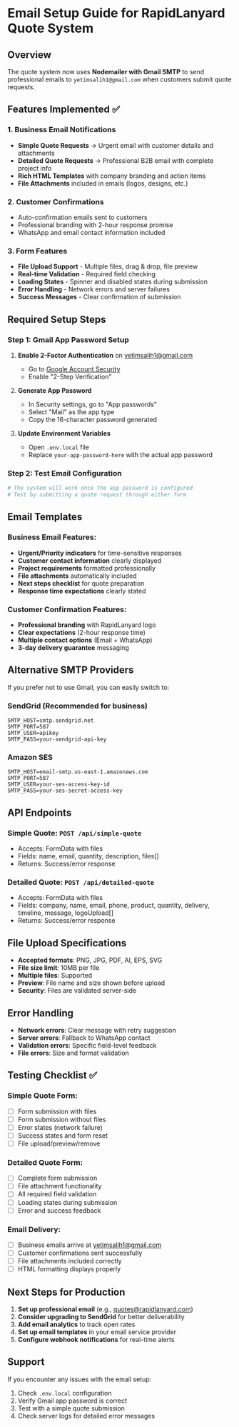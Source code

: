 # Email Setup Guide for RapidLanyard Quote System

## Overview
The quote system now uses **Nodemailer with Gmail SMTP** to send professional emails to `yetimsalih1@gmail.com` when customers submit quote requests.

## Features Implemented ✅

### 1. **Business Email Notifications**
- **Simple Quote Requests** → Urgent email with customer details and attachments
- **Detailed Quote Requests** → Professional B2B email with complete project info
- **Rich HTML Templates** with company branding and action items
- **File Attachments** included in emails (logos, designs, etc.)

### 2. **Customer Confirmations** 
- Auto-confirmation emails sent to customers
- Professional branding with 2-hour response promise
- WhatsApp and email contact information included

### 3. **Form Features**
- **File Upload Support** - Multiple files, drag & drop, file preview
- **Real-time Validation** - Required field checking
- **Loading States** - Spinner and disabled states during submission
- **Error Handling** - Network errors and server failures
- **Success Messages** - Clear confirmation of submission

## Required Setup Steps

### Step 1: Gmail App Password Setup
1. **Enable 2-Factor Authentication** on yetimsalih1@gmail.com
   - Go to [Google Account Security](https://myaccount.google.com/security)
   - Enable "2-Step Verification"

2. **Generate App Password**
   - In Security settings, go to "App passwords"
   - Select "Mail" as the app type
   - Copy the 16-character password generated

3. **Update Environment Variables**
   - Open `.env.local` file
   - Replace `your-app-password-here` with the actual app password

### Step 2: Test Email Configuration
```bash
# The system will work once the app password is configured
# Test by submitting a quote request through either form
```

## Email Templates

### Business Email Features:
- **Urgent/Priority indicators** for time-sensitive responses
- **Customer contact information** clearly displayed  
- **Project requirements** formatted professionally
- **File attachments** automatically included
- **Next steps checklist** for quote preparation
- **Response time expectations** clearly stated

### Customer Confirmation Features:
- **Professional branding** with RapidLanyard logo
- **Clear expectations** (2-hour response time)
- **Multiple contact options** (Email + WhatsApp)
- **3-day delivery guarantee** messaging

## Alternative SMTP Providers

If you prefer not to use Gmail, you can easily switch to:

### SendGrid (Recommended for business)
```env
SMTP_HOST=smtp.sendgrid.net
SMTP_PORT=587
SMTP_USER=apikey
SMTP_PASS=your-sendgrid-api-key
```

### Amazon SES
```env
SMTP_HOST=email-smtp.us-east-1.amazonaws.com
SMTP_PORT=587
SMTP_USER=your-ses-access-key-id
SMTP_PASS=your-ses-secret-access-key
```

## API Endpoints

### Simple Quote: `POST /api/simple-quote`
- Accepts: FormData with files
- Fields: name, email, quantity, description, files[]
- Returns: Success/error response

### Detailed Quote: `POST /api/detailed-quote`  
- Accepts: FormData with files
- Fields: company, name, email, phone, product, quantity, delivery, timeline, message, logoUpload[]
- Returns: Success/error response

## File Upload Specifications
- **Accepted formats**: PNG, JPG, PDF, AI, EPS, SVG
- **File size limit**: 10MB per file
- **Multiple files**: Supported
- **Preview**: File name and size shown before upload
- **Security**: Files are validated server-side

## Error Handling
- **Network errors**: Clear message with retry suggestion
- **Server errors**: Fallback to WhatsApp contact
- **Validation errors**: Specific field-level feedback
- **File errors**: Size and format validation

## Testing Checklist ✅

### Simple Quote Form:
- [ ] Form submission with files
- [ ] Form submission without files  
- [ ] Error states (network failure)
- [ ] Success states and form reset
- [ ] File upload/preview/remove

### Detailed Quote Form:
- [ ] Complete form submission
- [ ] File attachment functionality
- [ ] All required field validation
- [ ] Loading states during submission
- [ ] Error and success feedback

### Email Delivery:
- [ ] Business emails arrive at yetimsalih1@gmail.com
- [ ] Customer confirmations sent successfully
- [ ] File attachments included correctly
- [ ] HTML formatting displays properly

## Next Steps for Production

1. **Set up professional email** (e.g., quotes@rapidlanyard.com)
2. **Consider upgrading to SendGrid** for better deliverability
3. **Add email analytics** to track open rates
4. **Set up email templates** in your email service provider
5. **Configure webhook notifications** for real-time alerts

## Support
If you encounter any issues with the email setup:
1. Check `.env.local` configuration
2. Verify Gmail app password is correct
3. Test with a simple quote submission
4. Check server logs for detailed error messages